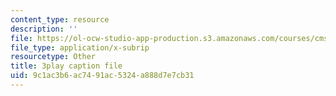 ```yaml
---
content_type: resource
description: ''
file: https://ol-ocw-studio-app-production.s3.amazonaws.com/courses/cms-608-game-design-spring-2014/9c1ac3b6ac7491ac5324a888d7e7cb31_1506657.srt
file_type: application/x-subrip
resourcetype: Other
title: 3play caption file
uid: 9c1ac3b6-ac74-91ac-5324-a888d7e7cb31
---
```

